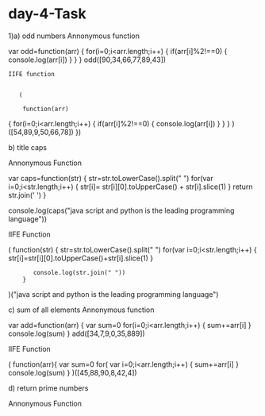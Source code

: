 # day-4-Task
1)a) odd numbers
Annonymous function

   var odd=function(arr)
   {
    for(i=0;i<arr.length;i++)
    {
        if(arr[i]%2!==0)
        {
            console.log(arr[i])
        }
    }
}
    odd([90,34,66,77,89,43])

    IIFE function


       (
    
        function(arr)
{
    for(i=0;i<arr.length;i++)
    {
        if(arr[i]%2!==0)
        {
            console.log(arr[i])
        }
    }
    }
   )([54,89,9,50,66,78])
})

b) title caps

Annonymous Function

var caps=function(str)
    {
        str=str.toLowerCase().split(" ")
        for(var i=0;i<str.length;i++)
        {
        str[i]=   str[i][0].toUpperCase() + str[i].slice(1)
        }
        return str.join(' ')
        } 
        
   console.log(caps("java script and python is the leading programming language"))


   IIFE Function

   (
       function(str)
        {
           str=str.toLowerCase().split(" ")
            for(var i=0;i<str.length;i++)
            {
                str[i]=str[i][0].toUpperCase()+str[i].slice(1)
             }
             
           console.log(str.join(" "))
        }
        
)("java script and python is the leading programming language")

c) sum of all elements
Annonymous function

var add=function(arr)
{
    var sum=0
    for(i=0;i<arr.length;i++)
    {
         sum+=arr[i]
    }
    console.log(sum)
}
add([34,7,9,0,35,889])

IIFE Function

(
    function(arr){
        var sum=0
        for( var i=0;i<arr.length;i++)
        {
            sum+=arr[i]
        }
        console.log(sum)
    }
)([45,88,90,8,42,4])

d) return prime numbers

Annonymous Function


    
